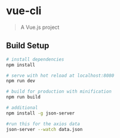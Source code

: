 # vue-cli

> A Vue.js project

## Build Setup

``` bash
# install dependencies
npm install

# serve with hot reload at localhost:8080
npm run dev

# build for production with minification
npm run build

# additional
npm install -g json-server

#run this for the axios data
json-server --watch data.json
```
